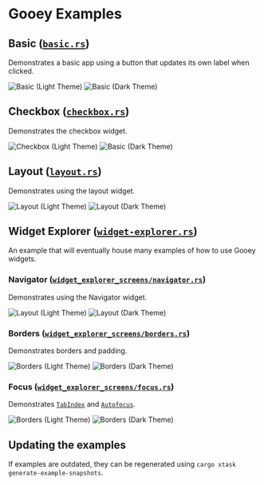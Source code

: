 # Gooey Examples

## Basic ([`basic.rs`](./basic.rs))

Demonstrates a basic app using a button that updates its own label when clicked.

![Basic (Light Theme)](./snapshots/basic/Demo-Light.png) ![Basic (Dark Theme)](./snapshots/basic/Demo-Dark.png)

## Checkbox ([`checkbox.rs`](./checkbox.rs))

Demonstrates the checkbox widget.

![Checkbox (Light Theme)](./snapshots/checkbox/Demo-Light.png) ![Basic (Dark Theme)](./snapshots/checkbox/Demo-Dark.png)

## Layout ([`layout.rs`](./layout.rs))

Demonstrates using the layout widget.

![Layout (Light Theme)](./snapshots/layout/Demo-Light.png) ![Layout (Dark Theme)](./snapshots/layout/Demo-Dark.png)

## Widget Explorer ([`widget-explorer.rs`](./widget-explorer.rs))

An example that will eventually house many examples of how to use Gooey widgets.

### Navigator ([`widget_explorer_screens/navigator.rs`](./widget_explorer_screens/navigator.rs))

Demonstrates using the Navigator widget.

![Layout (Light Theme)](./snapshots/widget-explorer/Navigator-Light.png) ![Layout (Dark Theme)](./snapshots/widget-explorer/Navigator-Dark.png)

### Borders ([`widget_explorer_screens/borders.rs`](./widget_explorer_screens/borders.rs))

Demonstrates borders and padding.

![Borders (Light Theme)](./snapshots/widget-explorer/Borders-Light.png) ![Borders (Dark Theme)](./snapshots/widget-explorer/Borders-Dark.png)

### Focus ([`widget_explorer_screens/focus.rs`](./widget_explorer_screens/focus.rs))

Demonstrates [`TabIndex`](https://gooey.rs/main/gooey/core/styles/struct.TabIndex.html) and [`Autofocus`](https://gooey.rs/main/gooey/core/styles/struct.Autofocus.html).

![Borders (Light Theme)](./snapshots/widget-explorer/Focus-Light.png) ![Borders (Dark Theme)](./snapshots/widget-explorer/Focus-Dark.png)

## Updating the examples

If examples are outdated, they can be regenerated using `cargo xtask generate-example-snapshots`.
